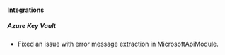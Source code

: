 
#### Integrations

##### Azure Key Vault

- Fixed an issue with error message extraction in MicrosoftApiModule.
